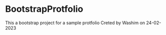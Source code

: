 # BootstrapProtfolio
This a bootstrap project for a sample protfolio
Creted by Washim on 24-02-2023
